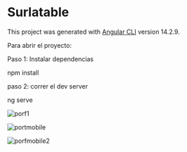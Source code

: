 # Surlatable

This project was generated with [Angular CLI](https://github.com/angular/angular-cli) version 14.2.9.

Para abrir el proyecto:

Paso 1: Instalar dependencias

npm install

paso 2: correr el dev server

ng serve


![porf1](https://github.com/Keinlinks/surlatable/assets/121351527/7a3c9956-eb01-4827-ba17-57ff02a811db)

![portmobile](https://github.com/Keinlinks/surlatable/assets/121351527/c8fea2ab-75e0-458a-a501-7ad4b8027c4e)

![porfmobile2](https://github.com/Keinlinks/surlatable/assets/121351527/9c770ec7-8ead-4380-a702-990d20e4a967)

